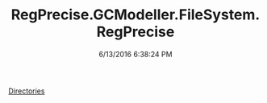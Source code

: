 ﻿---
title: RegPrecise.GCModeller.FileSystem.RegPrecise
date: 6/13/2016 6:38:24 PM
---

[Directories](T-RegPrecise.GCModeller.FileSystem.RegPrecise.Directories.html)
